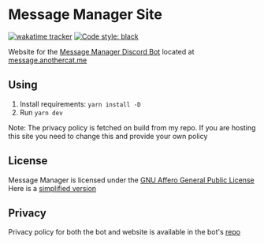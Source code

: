 # Message Manager Site

[![wakatime tracker](https://wakatime.com/badge/github/AnotherCat/message-manager-site.svg)](https://wakatime.com/badge/github/AnotherCat/message-manager-site) [![Code style: black](https://img.shields.io/badge/code%20style-black-000000.svg)](https://github.com/psf/black)

Website for the [Message Manager Discord Bot](https://github.com/AnotherCat/message-bot) located at [message.anothercat.me](https://message.anothercat.me)

## Using

1. Install requirements: `yarn install -D`
2. Run `yarn dev`

Note: The privacy policy is fetched on build from my repo. If you are hosting this site you need to change this and provide your own policy

## License

Message Manager is licensed under the [GNU Affero General Public License](https://github.com/AnotherCat/message-bot/blob/master/LICENSE)  
Here is a [simplified version](<https://tldrlegal.com/license/gnu-affero-general-public-license-v3-(agpl-3.0)#summary>)

## Privacy

Privacy policy for both the bot and website is available in the bot's [repo](https://github.com/AnotherCat/message-bot/blob/master/PRIVACY_POLICY.md)

